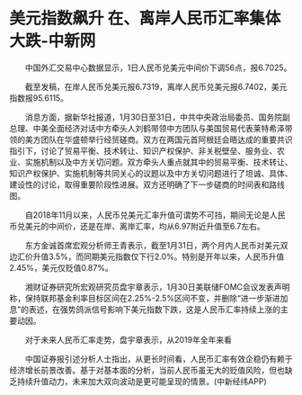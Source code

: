# 美元指数飙升 在、离岸人民币汇率集体大跌-中新网

　　中国外汇交易中心数据显示，1日人民币兑美元中间价下调56点，报6.7025。

　　截至发稿，在岸人民币兑美元报6.7319，离岸人民币兑美元报6.7402，美元指数报95.6115。

　　消息方面，据新华社报道，1月30日至31日，中共中央政治局委员、国务院副总理、中美全面经济对话中方牵头人刘鹤带领中方团队与美国贸易代表莱特希泽带领的美方团队在华盛顿举行经贸磋商。双方在两国元首阿根廷会晤达成的重要共识指引下，讨论了贸易平衡、技术转让、知识产权保护、非关税壁垒、服务业、农业、实施机制以及中方关切问题。双方牵头人重点就其中的贸易平衡、技术转让、知识产权保护、实施机制等共同关心的议题以及中方关切问题进行了坦诚、具体、建设性的讨论，取得重要阶段性进展。双方还明确了下一步磋商的时间表和路线图。

　　自2018年11月以来，人民币兑美元汇率升值可谓势不可挡，期间无论是人民币兑美元的中间价，还是在岸、离岸汇率，均从6.97附近升值至6.7左右。

　　东方金诚首席宏观分析师王青表示，截至1月31日，两个月内人民币对美元双边汇价升值3.5%，而同期美元指数仅下行2.0%。特别是开年以来，人民币升值2.45%，美元仅贬值0.87%。

　　湘财证券研究所宏观研究员盘宇章表示，1月30日美联储FOMC会议发表声明称，保持联邦基金利率目标区间在2.25%-2.5%区间不变，并删除“进一步渐进加息”的表述，在强势鸽派信号影响下美元指数下跌，这是人民币汇率持续上涨的主要动因。

　　对于未来人民币汇率走势，盘宇章表示，从2019年全年来看

　　中国证券报引述分析人士指出，从更长时间看，人民币汇率有效企稳仍有赖于经济增长前景改善。基于对基本面的分析，当前人民币虽无大的贬值风险，但也缺乏持续升值动力，未来加大双向波动是更可能呈现的情景。(中新经纬APP)
